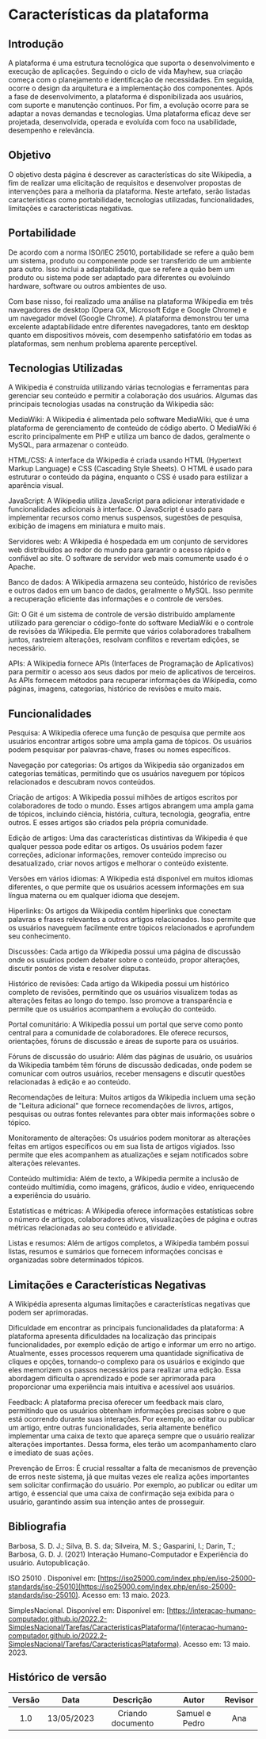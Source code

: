 # Características da plataforma

## Introdução

A plataforma é uma estrutura tecnológica que suporta o desenvolvimento e execução de aplicações. Seguindo o ciclo de vida Mayhew, sua criação começa com o planejamento e identificação de necessidades. Em seguida, ocorre o design da arquitetura e a implementação dos componentes. Após a fase de desenvolvimento, a plataforma é disponibilizada aos usuários, com suporte e manutenção contínuos. Por fim, a evolução ocorre para se adaptar a novas demandas e tecnologias. Uma plataforma eficaz deve ser projetada, desenvolvida, operada e evoluída com foco na usabilidade, desempenho e relevância.

## Objetivo

O objetivo desta página é descrever as características do site Wikipedia, a fim de realizar uma elicitação de requisitos e desenvolver propostas de intervenções para a melhoria da plataforma. Neste artefato, serão listadas características como portabilidade, tecnologias utilizadas, funcionalidades, limitações e características negativas.

## Portabilidade

De acordo com a norma ISO/IEC 25010, portabilidade se refere a quão bem um sistema, produto ou componente pode ser transferido de um ambiente para outro. Isso inclui a adaptabilidade, que se refere a quão bem um produto ou sistema pode ser adaptado para diferentes ou evoluindo hardware, software ou outros ambientes de uso.

Com base nisso, foi realizado uma análise na plataforma Wikipedia em três navegadores de desktop (Opera GX, Microsoft Edge e Google Chrome) e um navegador móvel (Google Chrome). A plataforma demonstrou ter uma excelente adaptabilidade entre diferentes navegadores, tanto em desktop quanto em dispositivos móveis, com desempenho satisfatório em todas as plataformas, sem nenhum problema aparente perceptível.

## Tecnologias Utilizadas

A Wikipedia é construída utilizando várias tecnologias e ferramentas para gerenciar seu conteúdo e permitir a colaboração dos usuários. Algumas das principais tecnologias usadas na construção da Wikipedia são:

MediaWiki: A Wikipedia é alimentada pelo software MediaWiki, que é uma plataforma de gerenciamento de conteúdo de código aberto. O MediaWiki é escrito principalmente em PHP e utiliza um banco de dados, geralmente o MySQL, para armazenar o conteúdo.

HTML/CSS: A interface da Wikipedia é criada usando HTML (Hypertext Markup Language) e CSS (Cascading Style Sheets). O HTML é usado para estruturar o conteúdo da página, enquanto o CSS é usado para estilizar a aparência visual.

JavaScript: A Wikipedia utiliza JavaScript para adicionar interatividade e funcionalidades adicionais à interface. O JavaScript é usado para implementar recursos como menus suspensos, sugestões de pesquisa, exibição de imagens em miniatura e muito mais.

Servidores web: A Wikipedia é hospedada em um conjunto de servidores web distribuídos ao redor do mundo para garantir o acesso rápido e confiável ao site. O software de servidor web mais comumente usado é o Apache.

Banco de dados: A Wikipedia armazena seu conteúdo, histórico de revisões e outros dados em um banco de dados, geralmente o MySQL. Isso permite a recuperação eficiente das informações e o controle de versões.

Git: O Git é um sistema de controle de versão distribuído amplamente utilizado para gerenciar o código-fonte do software MediaWiki e o controle de revisões da Wikipedia. Ele permite que vários colaboradores trabalhem juntos, rastreiem alterações, resolvam conflitos e revertam edições, se necessário.

APIs: A Wikipedia fornece APIs (Interfaces de Programação de Aplicativos) para permitir o acesso aos seus dados por meio de aplicativos de terceiros. As APIs fornecem métodos para recuperar informações da Wikipedia, como páginas, imagens, categorias, histórico de revisões e muito mais.

## Funcionalidades

Pesquisa: A Wikipedia oferece uma função de pesquisa que permite aos usuários encontrar artigos sobre uma ampla gama de tópicos. Os usuários podem pesquisar por palavras-chave, frases ou nomes específicos.

Navegação por categorias: Os artigos da Wikipedia são organizados em categorias temáticas, permitindo que os usuários naveguem por tópicos relacionados e descubram novos conteúdos.

Criação de artigos: A Wikipedia possui milhões de artigos escritos por colaboradores de todo o mundo. Esses artigos abrangem uma ampla gama de tópicos, incluindo ciência, história, cultura, tecnologia, geografia, entre outros. E esses artigos são criados pela própria comunidade.

Edição de artigos: Uma das características distintivas da Wikipedia é que qualquer pessoa pode editar os artigos. Os usuários podem fazer correções, adicionar informações, remover conteúdo impreciso ou desatualizado, criar novos artigos e melhorar o conteúdo existente.

Versões em vários idiomas: A Wikipedia está disponível em muitos idiomas diferentes, o que permite que os usuários acessem informações em sua língua materna ou em qualquer idioma que desejem.

Hiperlinks: Os artigos da Wikipedia contêm hiperlinks que conectam palavras e frases relevantes a outros artigos relacionados. Isso permite que os usuários naveguem facilmente entre tópicos relacionados e aprofundem seu conhecimento.

Discussões: Cada artigo da Wikipedia possui uma página de discussão onde os usuários podem debater sobre o conteúdo, propor alterações, discutir pontos de vista e resolver disputas.

Histórico de revisões: Cada artigo da Wikipedia possui um histórico completo de revisões, permitindo que os usuários visualizem todas as alterações feitas ao longo do tempo. Isso promove a transparência e permite que os usuários acompanhem a evolução do conteúdo.

Portal comunitário: A Wikipedia possui um portal que serve como ponto central para a comunidade de colaboradores. Ele oferece recursos, orientações, fóruns de discussão e áreas de suporte para os usuários.

Fóruns de discussão do usuário: Além das páginas de usuário, os usuários da Wikipedia também têm fóruns de discussão dedicadas, onde podem se comunicar com outros usuários, receber mensagens e discutir questões relacionadas à edição e ao conteúdo.

Recomendações de leitura: Muitos artigos da Wikipedia incluem uma seção de "Leitura adicional" que fornece recomendações de livros, artigos, pesquisas ou outras fontes relevantes para obter mais informações sobre o tópico.

Monitoramento de alterações: Os usuários podem monitorar as alterações feitas em artigos específicos ou em sua lista de artigos vigiados. Isso permite que eles acompanhem as atualizações e sejam notificados sobre alterações relevantes.

Conteúdo multimídia: Além de texto, a Wikipedia permite a inclusão de conteúdo multimídia, como imagens, gráficos, áudio e vídeo, enriquecendo a experiência do usuário.

Estatísticas e métricas: A Wikipedia oferece informações estatísticas sobre o número de artigos, colaboradores ativos, visualizações de página e outras métricas relacionadas ao seu conteúdo e atividade.

Listas e resumos: Além de artigos completos, a Wikipedia também possui listas, resumos e sumários que fornecem informações concisas e organizadas sobre determinados tópicos.


## Limitações e Características Negativas

A Wikipédia apresenta algumas limitações e características negativas que podem ser aprimoradas.

Dificuldade em encontrar as principais funcionalidades da plataforma: A plataforma apresenta dificuldades na localização das principais funcionalidades, por exemplo edição de artigo e informar um erro no artigo. Atualmente, esses processos requerem uma quantidade significativa de cliques e opções, tornando-o complexo para os usuários e exigindo que eles memorizem os passos necessários para realizar uma edição. Essa abordagem dificulta o aprendizado e pode ser aprimorada para proporcionar uma experiência mais intuitiva e acessível aos usuários.

Feedback: A plataforma precisa oferecer um feedback mais claro, permitindo que os usuários obtenham informações precisas sobre o que está ocorrendo durante suas interações. Por exemplo, ao editar ou publicar um artigo, entre outras funcionalidades, seria altamente benéfico implementar uma caixa de texto que apareça sempre que o usuário realizar alterações importantes. Dessa forma, eles terão um acompanhamento claro e imediato de suas ações.

Prevenção de Erros: É crucial ressaltar a falta de mecanismos de prevenção de erros neste sistema, já que muitas vezes ele realiza ações importantes sem solicitar confirmação do usuário. Por exemplo, ao publicar ou editar um artigo, é essencial que uma caixa de confirmação seja exibida para o usuário, garantindo assim sua intenção antes de prosseguir.

## Bibliografia

Barbosa, S. D. J.; Silva, B. S. da; Silveira, M. S.; Gasparini, I.; Darin, T.; Barbosa, G. D. J. (2021) Interação Humano-Computador e Experiência do usuário. Autopublicação.

ISO 25010 . Disponível em: [https://iso25000.com/index.php/en/iso-25000-standards/iso-25010](https://iso25000.com/index.php/en/iso-25000-standards/iso-25010). Acesso em: 13 maio. 2023.

SimplesNacional. Disponível em: Disponível em: [https://interacao-humano-computador.github.io/2022.2-SimplesNacional/Tarefas/CaracteristicasPlataforma/](interacao-humano-computador.github.io/2022.2-SimplesNacional/Tarefas/CaracteristicasPlataforma). Acesso em: 13 maio. 2023.

## Histórico de versão

| Versão |    Data    |    Descrição    |      Autor      | Revisor |
| :-----: | :--------: | :---------------: | :--------------: | :-----: |
|   1.0   | 13/05/2023 | Criando documento | Samuel e Pedro |   Ana   |

‌

